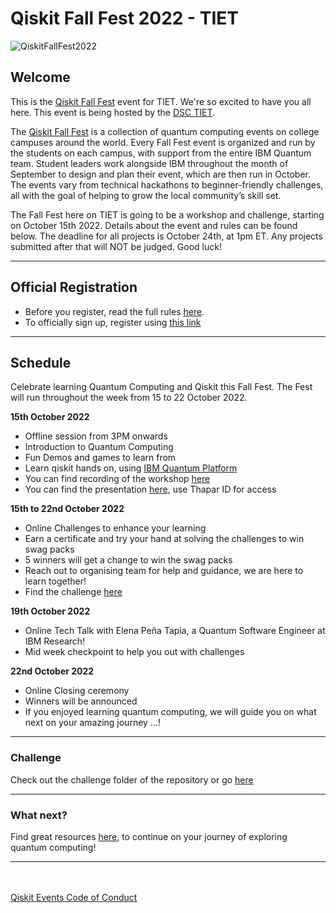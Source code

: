 # Qiskit Fall Fest 2022 - TIET

![QiskitFallFest2022](https://github.com/developer-student-club-thapar/Qiskit-Fall-Fest-2022/blob/main/QiskitFallFest22.png)

## Welcome
This is the [Qiskit Fall Fest](https://qiskit.org/events/fall-fest/) event for TIET. We're so excited to have you all here. This event is being hosted by the [DSC TIET](https://dsctiet.tech/#/events).

The [Qiskit Fall Fest](https://medium.com/qiskit/introducing-the-qiskit-fall-fest-feb8456b557) is a collection of quantum computing events on college campuses around the world. Every Fall Fest event is organized and run by the students on each campus, with support from the entire IBM Quantum team. Student leaders work alongside IBM throughout the month of September to design and plan their event, which are then run in October. The events vary from technical hackathons to beginner-friendly challenges, all with the goal of helping to grow the local community’s skill set.

The Fall Fest here on TIET is going to be a workshop and challenge, starting on October 15th 2022. Details about the event and rules can be found below. The deadline for all projects is October 24th, at 1pm ET. Any projects submitted after that will NOT be judged. Good luck!

--------------------------------
## Official Registration
- Before you register, read the full rules [here](https://github.com/qiskit-community/fall-fest-22/blob/main/Qiskit%20Fall%20Fest%20Official%20Rules%20Template.docx). 
- To officially sign up, register using [this link](https://bit.ly/3RY8B4t)


--------------------------------
## Schedule
Celebrate learning Quantum Computing and Qiskit this Fall Fest. The Fest will run throughout the week from 15 to 22 October 2022.

<b>15th October 2022</b>
- Offline session from 3PM onwards
- Introduction to Quantum Computing
- Fun Demos and games to learn from
- Learn qiskit hands on, using [IBM Quantum Platform](https://quantum-computing.ibm.com/)
- You can find recording of the workshop [here]()
- You can find the presentation [here](https://docs.google.com/presentation/d/1Y42N3gMltLPOtoqwz8eUADKoF25XO3hC-Z7XcgSxTm8/edit?usp=sharing), use Thapar ID for access

<b>15th to 22nd October 2022</b>
- Online Challenges to enhance your learning
- Earn a certificate and try your hand at solving the challenges to win swag packs
- 5 winners will get a change to win the swag packs
- Reach out to organising team for help and guidance, we are here to learn together!
- Find the challenge [here](https://github.com/developer-student-club-thapar/Qiskit-Fall-Fest-2022/tree/main/Challenge)

<b>19th October 2022</b>
- Online Tech Talk with Elena Peña Tapia, a Quantum Software Engineer at IBM Research!
- Mid week checkpoint to help you out with challenges

<b>22nd October 2022</b>
- Online Closing ceremony
- Winners will be announced
- If you enjoyed learning quantum computing, we will guide you on what next on your amazing journey ...!

--------------------------------
### Challenge
Check out the challenge folder of the repository or go [here](https://github.com/developer-student-club-thapar/Qiskit-Fall-Fest-2022/tree/main/Challenge)

--------------------------------

### What next?
Find great resources [here](), to continue on your journey of exploring quantum computing!

--------------------------------

<br><br>
[Qiskit Events Code of Conduct](https://github.com/Qiskit/qiskit/blob/master/CODE_OF_CONDUCT.md)
